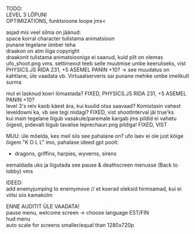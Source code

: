 TODO:                        
LEVEL 3 LÕPUNI                                
OPTIMIZATIONS, funktsioone loope jms<   

asjad mis veel silma on jäänud:         
space korral character tulistama animatsioon                    
punane tegelane ümber teha                  
draakon on atm liiga copyright                      
draakonit tulistama animatsiooniga ei saanud, kuid pilt on olemas ufo_shoot.png vms. settimeout teeb selle muutmise umbe keeruliseks, vist                       
PHYSICS.JS RIDA 231, +5 ASEMEL PANIN +10? -> see muudatus on kahtlane, üle vaadata vb. Virtuaalserveris sai punane mehike umbe imelikult surma         

        
mul ei lasknud koeri lömastada?  FIXED, PHYSICS.JS RIDA 231, +5 ASEMEL PANIN +10?            
level 3's relv kaob käest ära, kui kuulid otsa saavaad? Komistasin vahest leveldowni ka, vb see tegi midagi? FIXED, vist shootInterval jäi true'ks                      
kui main tegelane liigub vasakule/paremale kargab jms pildid ei vahetu õigesti, pidevalt liigub tavalise leprechaun.png pildiga! FIXED, VIST         
                
MUU:
üle mõelda, kes meil siis see pahalane on? ufo laev ei ole just kõige õigem "K O L L" imo, pahalase ideed gpt poolt:         
- dragons, griffins, harpies, wyverns, sirens                               

eemaldada uks ja liigutada see pause & deathscreen menusse (Back to lobby) vms              

IDEED:           
add enemyjumping to enemymove // et koerad oleksid hirmsamad, kui ei viitsi siis kamakolm           
        

ENNE AUDITIT ÜLE VAADATA!               
pause menu, welcome screen -> choose language EST/FIN                           
hud menu                     
auto scale for screens smaller/equal than 1280x720p                     
